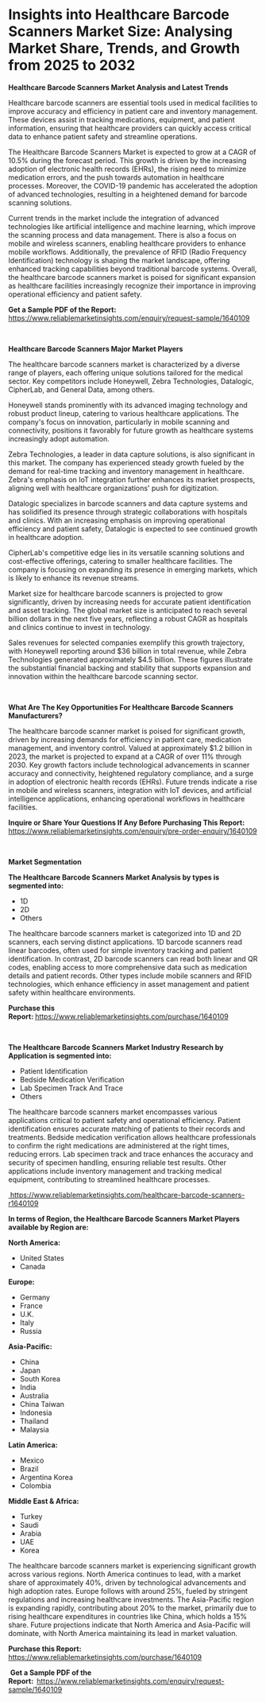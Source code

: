 <p><h1>Insights into Healthcare Barcode Scanners Market Size: Analysing Market Share, Trends, and Growth from 2025 to 2032</h1></p><p><strong>Healthcare Barcode Scanners Market Analysis and Latest Trends</strong></p>
<p><p>Healthcare barcode scanners are essential tools used in medical facilities to improve accuracy and efficiency in patient care and inventory management. These devices assist in tracking medications, equipment, and patient information, ensuring that healthcare providers can quickly access critical data to enhance patient safety and streamline operations.</p><p>The Healthcare Barcode Scanners Market is expected to grow at a CAGR of 10.5% during the forecast period. This growth is driven by the increasing adoption of electronic health records (EHRs), the rising need to minimize medication errors, and the push towards automation in healthcare processes. Moreover, the COVID-19 pandemic has accelerated the adoption of advanced technologies, resulting in a heightened demand for barcode scanning solutions.</p><p>Current trends in the market include the integration of advanced technologies like artificial intelligence and machine learning, which improve the scanning process and data management. There is also a focus on mobile and wireless scanners, enabling healthcare providers to enhance mobile workflows. Additionally, the prevalence of RFID (Radio Frequency Identification) technology is shaping the market landscape, offering enhanced tracking capabilities beyond traditional barcode systems. Overall, the healthcare barcode scanners market is poised for significant expansion as healthcare facilities increasingly recognize their importance in improving operational efficiency and patient safety.</p></p>
<p><strong>Get a Sample PDF of the Report:&nbsp;</strong> <a href="https://www.reliablemarketinsights.com/enquiry/request-sample/1640109?utm_campaign=2940&utm_medium=2&utm_source=Github&utm_content=ia&utm_term=16042025&utm_id=healthcare-barcode-scanners">https://www.reliablemarketinsights.com/enquiry/request-sample/1640109</a></p>
<p>&nbsp;</p>
<p><strong>Healthcare Barcode Scanners Major Market Players</strong></p>
<p><p>The healthcare barcode scanners market is characterized by a diverse range of players, each offering unique solutions tailored for the medical sector. Key competitors include Honeywell, Zebra Technologies, Datalogic, CipherLab, and General Data, among others. </p><p>Honeywell stands prominently with its advanced imaging technology and robust product lineup, catering to various healthcare applications. The company's focus on innovation, particularly in mobile scanning and connectivity, positions it favorably for future growth as healthcare systems increasingly adopt automation.</p><p>Zebra Technologies, a leader in data capture solutions, is also significant in this market. The company has experienced steady growth fueled by the demand for real-time tracking and inventory management in healthcare. Zebra's emphasis on IoT integration further enhances its market prospects, aligning well with healthcare organizations' push for digitization.</p><p>Datalogic specializes in barcode scanners and data capture systems and has solidified its presence through strategic collaborations with hospitals and clinics. With an increasing emphasis on improving operational efficiency and patient safety, Datalogic is expected to see continued growth in healthcare adoption.</p><p>CipherLab's competitive edge lies in its versatile scanning solutions and cost-effective offerings, catering to smaller healthcare facilities. The company is focusing on expanding its presence in emerging markets, which is likely to enhance its revenue streams.</p><p>Market size for healthcare barcode scanners is projected to grow significantly, driven by increasing needs for accurate patient identification and asset tracking. The global market size is anticipated to reach several billion dollars in the next five years, reflecting a robust CAGR as hospitals and clinics continue to invest in technology.</p><p>Sales revenues for selected companies exemplify this growth trajectory, with Honeywell reporting around $36 billion in total revenue, while Zebra Technologies generated approximately $4.5 billion. These figures illustrate the substantial financial backing and stability that supports expansion and innovation within the healthcare barcode scanning sector.</p></p>
<p>&nbsp;</p>
<p><strong>What Are The Key Opportunities For Healthcare Barcode Scanners Manufacturers?</strong></p>
<p><p>The healthcare barcode scanner market is poised for significant growth, driven by increasing demands for efficiency in patient care, medication management, and inventory control. Valued at approximately $1.2 billion in 2023, the market is projected to expand at a CAGR of over 11% through 2030. Key growth factors include technological advancements in scanner accuracy and connectivity, heightened regulatory compliance, and a surge in adoption of electronic health records (EHRs). Future trends indicate a rise in mobile and wireless scanners, integration with IoT devices, and artificial intelligence applications, enhancing operational workflows in healthcare facilities.</p></p>
<p><strong>Inquire or Share Your Questions If Any Before Purchasing This Report:</strong> <a href="https://www.reliablemarketinsights.com/enquiry/pre-order-enquiry/1640109?utm_campaign=2940&utm_medium=2&utm_source=Github&utm_content=ia&utm_term=16042025&utm_id=healthcare-barcode-scanners">https://www.reliablemarketinsights.com/enquiry/pre-order-enquiry/1640109</a></p>
<p>&nbsp;</p>
<p><strong>Market Segmentation</strong></p>
<p><strong>The Healthcare Barcode Scanners Market Analysis by types is segmented into:</strong></p>
<p><ul><li>1D</li><li>2D</li><li>Others</li></ul></p>
<p><p>The healthcare barcode scanners market is categorized into 1D and 2D scanners, each serving distinct applications. 1D barcode scanners read linear barcodes, often used for simple inventory tracking and patient identification. In contrast, 2D barcode scanners can read both linear and QR codes, enabling access to more comprehensive data such as medication details and patient records. Other types include mobile scanners and RFID technologies, which enhance efficiency in asset management and patient safety within healthcare environments.</p></p>
<p><strong>Purchase this Report:&nbsp;</strong><a href="https://www.reliablemarketinsights.com/purchase/1640109?utm_campaign=2940&utm_medium=2&utm_source=Github&utm_content=ia&utm_term=16042025&utm_id=healthcare-barcode-scanners">https://www.reliablemarketinsights.com/purchase/1640109</a></p>
<p>&nbsp;</p>
<p><strong>The Healthcare Barcode Scanners Market Industry Research by Application is segmented into:</strong></p>
<p><ul><li>Patient Identification</li><li>Bedside Medication Verification</li><li>Lab Specimen Track And Trace</li><li>Others</li></ul></p>
<p><p>The healthcare barcode scanners market encompasses various applications critical to patient safety and operational efficiency. Patient identification ensures accurate matching of patients to their records and treatments. Bedside medication verification allows healthcare professionals to confirm the right medications are administered at the right times, reducing errors. Lab specimen track and trace enhances the accuracy and security of specimen handling, ensuring reliable test results. Other applications include inventory management and tracking medical equipment, contributing to streamlined healthcare processes.</p></p>
<p><a href="https://www.reliablemarketinsights.com/healthcare-barcode-scanners-r1640109?utm_campaign=2940&utm_medium=2&utm_source=Github&utm_content=ia&utm_term=16042025&utm_id=healthcare-barcode-scanners">&nbsp;https://www.reliablemarketinsights.com/healthcare-barcode-scanners-r1640109</a></p>
<p><strong>In terms of Region, the Healthcare Barcode Scanners Market Players available by Region are:</strong></p>
<p>
    <p> <strong> North America: </strong>
        <ul>
            <li>United States</li>
            <li>Canada</li>
        </ul>
        </p> 
    <p> <strong> Europe: </strong>
        <ul>
            <li>Germany</li>
            <li>France</li>
            <li>U.K.</li>
            <li>Italy</li>
            <li>Russia</li>
        </ul>
        </p> 
    <p> <strong> Asia-Pacific: </strong>
        <ul>
            <li>China</li>
            <li>Japan</li>
            <li>South Korea</li>
            <li>India</li>
            <li>Australia</li>
            <li>China Taiwan</li>
            <li>Indonesia</li>
            <li>Thailand</li>
            <li>Malaysia</li>
        </ul>
        </p> 
    <p> <strong> Latin America: </strong>
        <ul>
            <li>Mexico</li>
            <li>Brazil</li>
            <li>Argentina Korea</li>
            <li>Colombia</li>
        </ul>
        </p> 
    <p> <strong> Middle East & Africa: </strong>
        <ul>
            <li>Turkey</li>
            <li>Saudi</li>
            <li>Arabia</li>
            <li>UAE</li>
            <li>Korea</li>
        </ul>
    </p>
    </p>
<p><p>The healthcare barcode scanners market is experiencing significant growth across various regions. North America continues to lead, with a market share of approximately 40%, driven by technological advancements and high adoption rates. Europe follows with around 25%, fueled by stringent regulations and increasing healthcare investments. The Asia-Pacific region is expanding rapidly, contributing about 20% to the market, primarily due to rising healthcare expenditures in countries like China, which holds a 15% share. Future projections indicate that North America and Asia-Pacific will dominate, with North America maintaining its lead in market valuation.</p></p>
<p><strong>Purchase this Report: </strong><a href="https://www.reliablemarketinsights.com/purchase/1640109?utm_campaign=2940&utm_medium=2&utm_source=Github&utm_content=ia&utm_term=16042025&utm_id=healthcare-barcode-scanners">https://www.reliablemarketinsights.com/purchase/1640109</a></p>
<p>&nbsp;<strong>Get a Sample PDF of the Report:&nbsp;&nbsp;</strong><a href="https://www.reliablemarketinsights.com/enquiry/request-sample/1640109?utm_campaign=2940&utm_medium=2&utm_source=Github&utm_content=ia&utm_term=16042025&utm_id=healthcare-barcode-scanners">https://www.reliablemarketinsights.com/enquiry/request-sample/1640109</a></p>
<p><strong></strong></p>
<p><p></p><p></p><p></p></p>